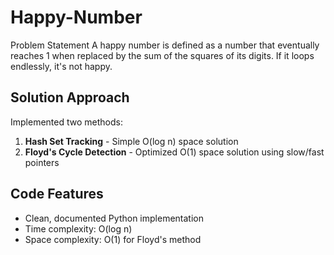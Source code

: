 # Happy-Number

Problem Statement
A happy number is defined as a number that eventually reaches 1 when replaced by the sum of the squares of its digits. If it loops endlessly, it's not happy.

## Solution Approach
Implemented two methods:
1. **Hash Set Tracking** - Simple O(log n) space solution
2. **Floyd's Cycle Detection** - Optimized O(1) space solution using slow/fast pointers

## Code Features
- Clean, documented Python implementation
- Time complexity: O(log n)
- Space complexity: O(1) for Floyd's method
